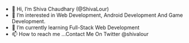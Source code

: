 - 👋 Hi, I’m Shiva Chaudhary (@ShivaLour)
- 👀 I’m interested in Web Development, Android Development And Game Development.
- 🌱 I’m currently learning Full-Stack Web Development
- 📫 How to reach me ...Contact Me On Twitter @shivalour

<!---
Royaljatpubg/Royaljatpubg is a ✨ special ✨ repository because its `README.md` (this file) appears on your GitHub profile.
You can click the Preview link to take a look at your changes.

--->
